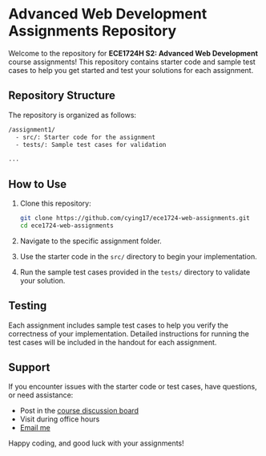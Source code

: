# Advanced Web Development Assignments Repository

Welcome to the repository for **ECE1724H S2: Advanced Web Development** course assignments! This repository contains starter code and sample test cases to help you get started and test your solutions for each assignment.

## Repository Structure

The repository is organized as follows:

```bash
/assignment1/
  - src/: Starter code for the assignment
  - tests/: Sample test cases for validation

...
```

## How to Use

1. Clone this repository:

   ```bash
   git clone https://github.com/cying17/ece1724-web-assignments.git
   cd ece1724-web-assignments
   ```

2. Navigate to the specific assignment folder.

3. Use the starter code in the `src/` directory to begin your implementation.

4. Run the sample test cases provided in the `tests/` directory to validate your solution.

## Testing

Each assignment includes sample test cases to help you verify the correctness of your implementation. Detailed instructions for running the test cases will be included in the handout for each assignment.

## Support

If you encounter issues with the starter code or test cases, have questions, or need assistance:

- Post in the [course discussion board](https://github.com/cying17/ece1724-web-discussion/discussions)
- Visit during office hours
- [Email me](mailto:c.ying@utoronto.ca)

Happy coding, and good luck with your assignments!
